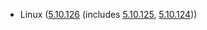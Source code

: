 - Linux ([5.10.126](https://lwn.net/Articles/899121) (includes [5.10.125](https://lwn.net/Articles/899090), [5.10.124](https://lwn.net/Articles/898623)))
